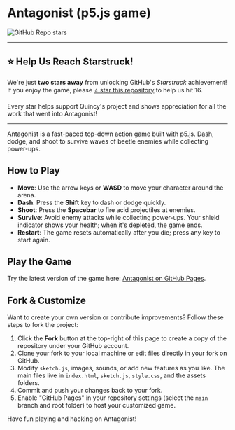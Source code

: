 # Antagonist (p5.js game)
![GitHub Repo stars](https://img.shields.io/github/stars/itsjustQ/Antagonist?style=social)

---

## ⭐ Help Us Reach Starstruck!

We're just **two stars away** from unlocking GitHub's *Starstruck* achievement! If you enjoy the game, please [⭐ star this repository](https://github.com/itsjustQ/Antagonist) to help us hit 16.

Every star helps support Quincy's project and shows appreciation for all the work that went into Antagonist!

---

Antagonist is a fast-paced top-down action game built with p5.js. Dash, dodge, and shoot to survive waves of beetle enemies while collecting power-ups.

## How to Play

- **Move**: Use the arrow keys or **WASD** to move your character around the arena.
- **Dash**: Press the **Shift** key to dash or dodge quickly.
- **Shoot**: Press the **Spacebar** to fire acid projectiles at enemies.
- **Survive**: Avoid enemy attacks while collecting power-ups. Your shield indicator shows your health; when it's depleted, the game ends.
- **Restart**: The game resets automatically after you die; press any key to start again.

## Play the Game

Try the latest version of the game here: [Antagonist on GitHub Pages](https://itsjustq.github.io/Antagonist/).

## Fork & Customize

Want to create your own version or contribute improvements? Follow these steps to fork the project:

1. Click the **Fork** button at the top-right of this page to create a copy of the repository under your GitHub account.
2. Clone your fork to your local machine or edit files directly in your fork on GitHub.
3. Modify `sketch.js`, images, sounds, or add new features as you like. The main files live in `index.html`, `sketch.js`, `style.css`, and the assets folders.
4. Commit and push your changes back to your fork.
5. Enable "GitHub Pages" in your repository settings (select the `main` branch and root folder) to host your customized game.

Have fun playing and hacking on Antagonist!